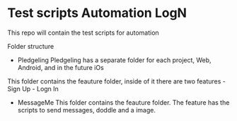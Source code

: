 Test scripts Automation LogN
=====================

This repo will contain the test scripts for automation

Folder structure

- Pledgeling
Pledgeling has a separate folder for each project, Web, Android, and in the future iOs

This folder contains the feauture folder, inside of it there are two features
      - Sign Up 
      - Logn In




- MessageMe
This folder contains the feauture folder.
The feature has the scripts to send messages, doddle and a image.
